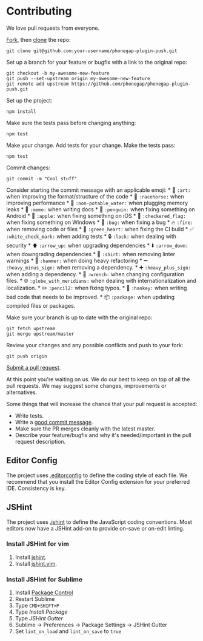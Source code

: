 # Contributing

We love pull requests from everyone.

[Fork](https://help.github.com/articles/fork-a-repo/), then [clone](https://help.github.com/articles/cloning-a-repository/) the repo:

```
git clone git@github.com:your-username/phonegap-plugin-push.git
```

Set up a branch for your feature or bugfix with a link to the original repo:

```
git checkout -b my-awesome-new-feature
git push --set-upstream origin my-awesome-new-feature
git remote add upstream https://github.com/phonegap/phonegap-plugin-push.git
```

Set up the project:

```
npm install
```

Make sure the tests pass before changing anything:

```
npm test
```

Make your change. Add tests for your change. Make the tests pass:

```
npm test
```

Commit changes:

```
git commit -m "Cool stuff"
```

Consider starting the commit message with an applicable emoji:
    * :art: `:art:` when improving the format/structure of the code
    * :racehorse: `:racehorse:` when improving performance
    * :non-potable_water: `:non-potable_water:` when plugging memory leaks
    * :memo: `:memo:` when writing docs
    * :penguin: `:penguin:` when fixing something on Android
    * :apple: `:apple:` when fixing something on iOS
    * :checkered_flag: `:checkered_flag:` when fixing something on Windows
    * :bug: `:bug:` when fixing a bug
    * :fire: `:fire:` when removing code or files
    * :green_heart: `:green_heart:` when fixing the CI build
    * :white_check_mark: `:white_check_mark:` when adding tests
    * :lock: `:lock:` when dealing with security
    * :arrow_up: `:arrow_up:` when upgrading dependencies
    * :arrow_down: `:arrow_down:` when downgrading dependencies
    * :shirt: `:shirt:` when removing linter warnings
    * :hammer: `:hammer:` when doing heavy refactoring
    * :heavy_minus_sign: `:heavy_minus_sign:` when removing a dependency.
    * :heavy_plus_sign: `:heavy_plus_sign:` when adding a dependency.
    * :wrench: `:wrench:` when changing configuration files.
    * :globe_with_meridians: `:globe_with_meridians:` when dealing with internationalization and localization.
    * :pencil2: `:pencil2:` when fixing typos.
    * :hankey: `:hankey:` when writing bad code that needs to be improved.
    * :package: `:package:` when updating compiled files or packages.

Make sure your branch is up to date with the original repo:

```
git fetch upstream
git merge upstream/master
```

Review your changes and any possible conflicts and push to your fork:

```
git push origin
```

[Submit a pull request](https://help.github.com/articles/creating-a-pull-request/).

At this point you're waiting on us. We do our best to keep on top of all the pull requests. We may suggest some changes, improvements or alternatives.

Some things that will increase the chance that your pull request is accepted:

- Write tests.
- Write a [good commit message](http://chris.beams.io/posts/git-commit/).
- Make sure the PR merges cleanly with the latest master.
- Describe your feature/bugfix and why it's needed/important in the pull request description.


## Editor Config

The project uses [.editorconfig](http://editorconfig.org/) to define the coding
style of each file. We recommend that you install the Editor Config extension
for your preferred IDE. Consistency is key.

## JSHint

The project uses [.jshint](http://jshint.com/docs) to define the JavaScript
coding conventions. Most editors now have a JSHint add-on to provide on-save
or on-edit linting.

### Install JSHint for vim

1. Install [jshint](https://www.npmjs.com/package/jshint).
1. Install [jshint.vim](https://github.com/wookiehangover/jshint.vim).

### Install JSHint for Sublime

1. Install [Package Control](https://packagecontrol.io/installation)
1. Restart Sublime
1. Type `CMD+SHIFT+P`
1. Type _Install Package_
1. Type _JSHint Gutter_
1. Sublime -> Preferences -> Package Settings -> JSHint Gutter
1. Set `lint_on_load` and `lint_on_save` to `true`
